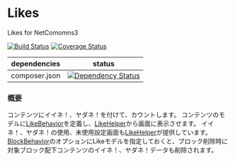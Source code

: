 Likes
==============

Likes for NetComomns3

[![Build Status](https://api.travis-ci.org/NetCommons3/Likes.png?branch=master)](https://travis-ci.org/NetCommons3/Likes)
[![Coverage Status](https://coveralls.io/repos/NetCommons3/Likes/badge.png?branch=master)](https://coveralls.io/r/NetCommons3/Likes?branch=master)

| dependencies  | status |
| ------------- | ------ |
| composer.json | [![Dependency Status](https://www.versioneye.com/user/projects/55208049529844d45300001f/badge.png)](https://www.versioneye.com/user/projects/55208049529844d45300001f) |

### 概要

コンテンツにイイネ！、ヤダネ！を付けて、カウントします。
コンテンツのモデルに[LikeBehavior](https://github.com/NetCommons3/NetCommons3Docs/blob/master/phpdocMd/Likes/LikeBehavior.md)を定義し、[LikeHelper](https://github.com/NetCommons3/NetCommons3Docs/blob/master/phpdocMd/Likes/LikeHelper.md)から画面に表示させます。
イイネ！、ヤダネ！の使用、未使用設定画面も[LikeHelper](https://github.com/NetCommons3/NetCommons3Docs/blob/master/phpdocMd/Likes/LikeHelper.md)が提供しています。
[BlockBehavior](https://github.com/NetCommons3/NetCommons3Docs/blob/master/phpdocMd/Blocks/BlockBehavior.md)のオプションにLikeモデルを指定しておくと、ブロック削除時に対象ブロック配下コンテンツのイイネ！、ヤダネ！データも削除されます。

